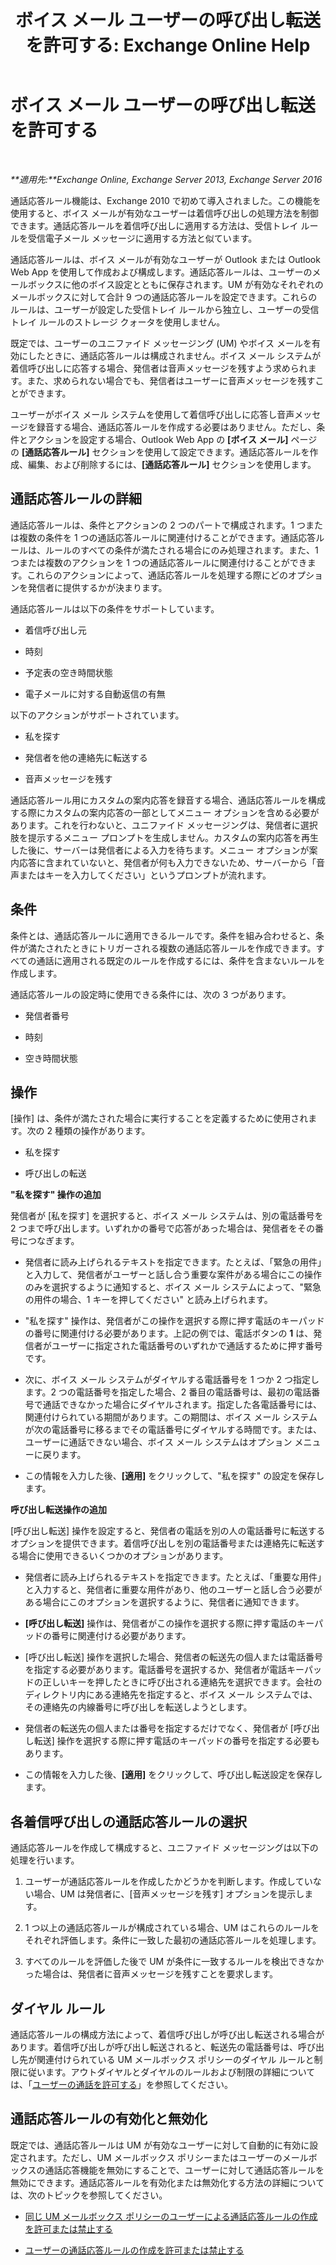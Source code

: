 ﻿---
title: 'ボイス メール ユーザーの呼び出し転送を許可する: Exchange Online Help'
TOCTitle: ボイス メール ユーザーの呼び出し転送を許可する
ms:assetid: 1f8e0a53-3d9d-4f8c-9be3-9f1e2a4347a3
ms:mtpsurl: https://technet.microsoft.com/ja-jp/library/Dd335138(v=EXCHG.150)
ms:contentKeyID: 50555746
ms.date: 05/22/2018
mtps_version: v=EXCHG.150
ms.translationtype: HT
---

# ボイス メール ユーザーの呼び出し転送を許可する

 

_**適用先:**Exchange Online, Exchange Server 2013, Exchange Server 2016_

通話応答ルール機能は、Exchange 2010 で初めて導入されました。この機能を使用すると、ボイス メールが有効なユーザーは着信呼び出しの処理方法を制御できます。通話応答ルールを着信呼び出しに適用する方法は、受信トレイ ルールを受信電子メール メッセージに適用する方法と似ています。

通話応答ルールは、ボイス メールが有効なユーザーが Outlook または Outlook Web App を使用して作成および構成します。通話応答ルールは、ユーザーのメールボックスに他のボイス設定とともに保存されます。UM が有効なそれぞれのメールボックスに対して合計 9 つの通話応答ルールを設定できます。これらのルールは、ユーザーが設定した受信トレイ ルールから独立し、ユーザーの受信トレイ ルールのストレージ クォータを使用しません。

既定では、ユーザーのユニファイド メッセージング (UM) やボイス メールを有効にしたときに、通話応答ルールは構成されません。ボイス メール システムが着信呼び出しに応答する場合、発信者は音声メッセージを残すよう求められます。また、求められない場合でも、発信者はユーザーに音声メッセージを残すことができます。

ユーザーがボイス メール システムを使用して着信呼び出しに応答し音声メッセージを録音する場合、通話応答ルールを作成する必要はありません。ただし、条件とアクションを設定する場合、Outlook Web App の **\[ボイス メール\]** ページの **\[通話応答ルール\]** セクションを使用して設定できます。通話応答ルールを作成、編集、および削除するには、**\[通話応答ルール\]** セクションを使用します。

## 通話応答ルールの詳細

通話応答ルールは、条件とアクションの 2 つのパートで構成されます。1 つまたは複数の条件を 1 つの通話応答ルールに関連付けることができます。通話応答ルールは、ルールのすべての条件が満たされる場合にのみ処理されます。また、1 つまたは複数のアクションを 1 つの通話応答ルールに関連付けることができます。これらのアクションによって、通話応答ルールを処理する際にどのオプションを発信者に提供するかが決まります。

通話応答ルールは以下の条件をサポートしています。

  - 着信呼び出し元

  - 時刻

  - 予定表の空き時間状態

  - 電子メールに対する自動返信の有無

以下のアクションがサポートされています。

  - 私を探す

  - 発信者を他の連絡先に転送する

  - 音声メッセージを残す

通話応答ルール用にカスタムの案内応答を録音する場合、通話応答ルールを構成する際にカスタムの案内応答の一部としてメニュー オプションを含める必要があります。これを行わないと、ユニファイド メッセージングは、発信者に選択肢を提示するメニュー プロンプトを生成しません。カスタムの案内応答を再生した後に、サーバーは発信者による入力を待ちます。メニュー オプションが案内応答に含まれていないと、発信者が何も入力できないため、サーバーから「音声またはキーを入力してください」というプロンプトが流れます。

## 条件

条件とは、通話応答ルールに適用できるルールです。条件を組み合わせると、条件が満たされたときにトリガーされる複数の通話応答ルールを作成できます。すべての通話に適用される既定のルールを作成するには、条件を含まないルールを作成します。

通話応答ルールの設定時に使用できる条件には、次の 3 つがあります。

  - 発信者番号

  - 時刻

  - 空き時間状態

## 操作

\[操作\] は、条件が満たされた場合に実行することを定義するために使用されます。次の 2 種類の操作があります。

  - 私を探す

  - 呼び出しの転送

**"私を探す" 操作の追加**

発信者が \[私を探す\] を選択すると、ボイス メール システムは、別の電話番号を 2 つまで呼び出します。いずれかの番号で応答があった場合は、発信者をその番号につなぎます。

  - 発信者に読み上げられるテキストを指定できます。たとえば、「緊急の用件」と入力して、発信者がユーザーと話し合う重要な案件がある場合にこの操作のみを選択するように通知すると、ボイス メール システムによって、"緊急の用件の場合、1 キーを押してください" と読み上げられます。

  - "私を探す" 操作は、発信者がこの操作を選択する際に押す電話のキーパッドの番号に関連付ける必要があります。上記の例では、電話ボタンの **1** は、発信者がユーザーに指定された電話番号のいずれかで通話するために押す番号です。

  - 次に、ボイス メール システムがダイヤルする電話番号を 1 つか 2 つ指定します。2 つの電話番号を指定した場合、2 番目の電話番号は、最初の電話番号で通話できなかった場合にダイヤルされます。指定した各電話番号には、関連付けられている期間があります。この期間は、ボイス メール システムが次の電話番号に移るまでその電話番号にダイヤルする時間です。または、ユーザーに通話できない場合、ボイス メール システムはオプション メニューに戻ります。

  - この情報を入力した後、**\[適用\]** をクリックして、"私を探す" の設定を保存します。

**呼び出し転送操作の追加**

\[呼び出し転送\] 操作を設定すると、発信者の電話を別の人の電話番号に転送するオプションを提供できます。着信呼び出しを別の電話番号または連絡先に転送する場合に使用できるいくつかのオプションがあります。

  - 発信者に読み上げられるテキストを指定できます。たとえば、「重要な用件」と入力すると、発信者に重要な用件があり、他のユーザーと話し合う必要がある場合にこのオプションを選択するように、発信者に通知できます。

  - **\[呼び出し転送\]** 操作は、発信者がこの操作を選択する際に押す電話のキーパッドの番号に関連付ける必要があります。

  - \[呼び出し転送\] 操作を選択した場合、発信者の転送先の個人または電話番号を指定する必要があります。電話番号を選択するか、発信者が電話キーパッドの正しいキーを押したときに呼び出される連絡先を選択できます。会社のディレクトリ内にある連絡先を指定すると、ボイス メール システムでは、その連絡先の内線番号に呼び出しを転送しようとします。

  - 発信者の転送先の個人または番号を指定するだけでなく、発信者が \[呼び出し転送\] 操作を選択する際に押す電話のキーパッドの番号を指定する必要もあります。

  - この情報を入力した後、**\[適用\]** をクリックして、呼び出し転送設定を保存します。

## 各着信呼び出しの通話応答ルールの選択

通話応答ルールを作成して構成すると、ユニファイド メッセージングは以下の処理を行います。

1.  ユーザーが通話応答ルールを作成したかどうかを判断します。作成していない場合、UM は発信者に、\[音声メッセージを残す\] オプションを提示します。

2.  1 つ以上の通話応答ルールが構成されている場合、UM はこれらのルールをそれぞれ評価します。条件に一致した最初の通話応答ルールを処理します。

3.  すべてのルールを評価した後で UM が条件に一致するルールを検出できなかった場合は、発信者に音声メッセージを残すことを要求します。

## ダイヤル ルール

通話応答ルールの構成方法によって、着信呼び出しが呼び出し転送される場合があります。着信呼び出しが呼び出し転送されると、転送先の電話番号は、呼び出し先が関連付けられている UM メールボックス ポリシーのダイヤル ルールと制限に従います。アウトダイヤルとダイヤルのルールおよび制限の詳細については、「[ユーザーの通話を許可する](allow-users-to-make-calls-exchange-2013-help.md)」を参照してください。

## 通話応答ルールの有効化と無効化

既定では、通話応答ルールは UM が有効なユーザーに対して自動的に有効に設定されます。ただし、UM メールボックス ポリシーまたはユーザーのメールボックスの通話応答機能を無効にすることで、ユーザーに対して通話応答ルールを無効にできます。通話応答ルールを有効化または無効化する方法の詳細については、次のトピックを参照してください。

  - [同じ UM メールボックス ポリシーのユーザーによる通話応答ルールの作成を許可または禁止する](allow-or-prevent-users-in-the-same-um-mailbox-policy-from-creating-call-answering-rules-exchange-2013-help.md)

  - [ユーザーの通話応答ルールの作成を許可または禁止する](allow-or-prevent-a-user-from-creating-call-answering-rules-exchange-2013-help.md)

